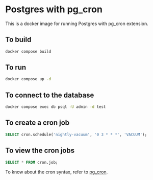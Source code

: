 Postgres with pg_cron
======================

This is a docker image for running Postgres with pg_cron extension.

## To build

```bash
docker compose build
```

## To run

```bash
docker compose up -d
```

## To connect to the database

```bash
docker compose exec db psql -U admin -d test
```

## To create a cron job

```sql
SELECT cron.schedule('nightly-vacuum', '0 3 * * *', 'VACUUM');
```

## To view the cron jobs

```sql
SELECT * FROM cron.job;
```

To know about the cron syntax, refer to [pg_cron](https://github.com/citusdata/pg_cron).
